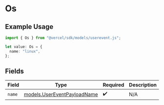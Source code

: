 # Os

## Example Usage

```typescript
import { Os } from "@vercel/sdk/models/userevent.js";

let value: Os = {
  name: "linux",
};
```

## Fields

| Field                                                            | Type                                                             | Required                                                         | Description                                                      |
| ---------------------------------------------------------------- | ---------------------------------------------------------------- | ---------------------------------------------------------------- | ---------------------------------------------------------------- |
| `name`                                                           | [models.UserEventPayloadName](../models/usereventpayloadname.md) | :heavy_check_mark:                                               | N/A                                                              |
